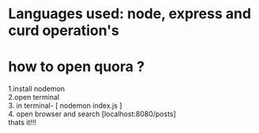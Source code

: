 # Languages used: node, express and curd operation's

<h1>how to open quora ? </h1>
1.install nodemon <br>
2.open terminal    <br>
3. in terminal-  [ nodemon index.js ]  <br>
4. open browser and search [localhost:8080/posts]  <br>
thats it!!!
